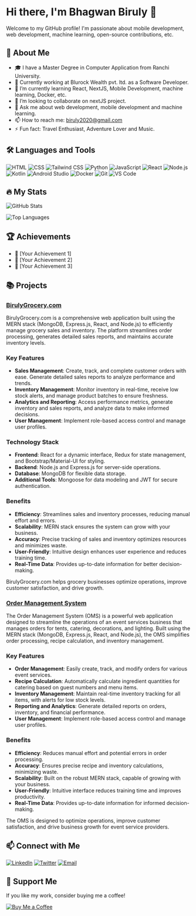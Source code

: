 # Hi there, I'm Bhagwan Biruly 👋

Welcome to my GitHub profile! I'm passionate about mobile development, web development, machine learning, open-source contributions, etc.

## 🚀 About Me

- 🎓 I have a Master Degree in Computer Application from Ranchi University.
- 💼 Currently working at Blurock Wealth pvt. ltd. as a Software Developer.
- 🌱 I’m currently learning React, NextJS, Mobile Development, machine learning, Docker, etc.
- 👯 I’m looking to collaborate on nextJS project.
- 💬 Ask me about web development, mobile development and machine learning.
- 📫 How to reach me: biruly2020@gmail.com
- ⚡ Fun fact: Travel Enthusiast, Adventure Lover and Music.

## 🛠️ Languages and Tools

![HTML](https://img.shields.io/badge/-HTML-E34F26?style=flat&logo=html5&logoColor=white)
![CSS](https://img.shields.io/badge/-CSS-1572B6?style=flat&logo=css3&logoColor=white)
![Tailwind CSS](https://img.shields.io/badge/-Tailwind%20CSS-38B2AC?style=flat&logo=tailwind-css&logoColor=white)
![Python](https://img.shields.io/badge/-Python-3776AB?style=flat&logo=python&logoColor=white)
![JavaScript](https://img.shields.io/badge/-JavaScript-F7DF1E?style=flat&logo=javascript&logoColor=black)
![React](https://img.shields.io/badge/-React-61DAFB?style=flat&logo=react&logoColor=black)
![Node.js](https://img.shields.io/badge/-Node.js-339933?style=flat&logo=node.js&logoColor=white)
![Kotlin](https://img.shields.io/badge/-Kotlin-0095D5?style=flat&logo=kotlin&logoColor=white)
![Android Studio](https://img.shields.io/badge/-Android%20Studio-3DDC84?style=flat&logo=android-studio&logoColor=white)
![Docker](https://img.shields.io/badge/-Docker-2496ED?style=flat&logo=docker&logoColor=white)
![Git](https://img.shields.io/badge/-Git-F05032?style=flat&logo=git&logoColor=white)
![VS Code](https://img.shields.io/badge/-VS%20Code-007ACC?style=flat&logo=visual-studio-code&logoColor=white)

## 🔥 My Stats

![GitHub Stats](https://github-readme-stats.vercel.app/api?username=biruly-cyber&show_icons=true&theme=radical)

![Top Languages](https://github-readme-stats.vercel.app/api/top-langs/?username=biruly-cyber&layout=compact&theme=radical)

## 🏆 Achievements

- 🥇 [Your Achievement 1]
- 🥈 [Your Achievement 2]
- 🥉 [Your Achievement 3]

## 📚 Projects

### [BirulyGrocery.com](https://github.com/biruly-cyber/shop)

BirulyGrocery.com is a comprehensive web application built using the MERN stack (MongoDB, Express.js, React, and Node.js) to efficiently manage grocery sales and inventory. The platform streamlines order processing, generates detailed sales reports, and maintains accurate inventory levels.

### Key Features

- **Sales Management**: Create, track, and complete customer orders with ease. Generate detailed sales reports to analyze performance and trends.
- **Inventory Management**: Monitor inventory in real-time, receive low stock alerts, and manage product batches to ensure freshness.
- **Analytics and Reporting**: Access performance metrics, generate inventory and sales reports, and analyze data to make informed decisions.
- **User Management**: Implement role-based access control and manage user profiles.

### Technology Stack

- **Frontend**: React for a dynamic interface, Redux for state management, and Bootstrap/Material-UI for styling.
- **Backend**: Node.js and Express.js for server-side operations.
- **Database**: MongoDB for flexible data storage.
- **Additional Tools**: Mongoose for data modeling and JWT for secure authentication.

### Benefits

- **Efficiency**: Streamlines sales and inventory processes, reducing manual effort and errors.
- **Scalability**: MERN stack ensures the system can grow with your business.
- **Accuracy**: Precise tracking of sales and inventory optimizes resources and minimizes waste.
- **User-Friendly**: Intuitive design enhances user experience and reduces training time.
- **Real-Time Data**: Provides up-to-date information for better decision-making.

BirulyGrocery.com helps grocery businesses optimize operations, improve customer satisfaction, and drive growth.

### [Order Management System](https://github.com/blurockinno/erp)

The Order Management System (OMS) is a powerful web application designed to streamline the operations of an event services business that manages orders for tents, catering, decorations, and lighting. Built using the MERN stack (MongoDB, Express.js, React, and Node.js), the OMS simplifies order processing, recipe calculation, and inventory management.

### Key Features

- **Order Management**: Easily create, track, and modify orders for various event services.
- **Recipe Calculation**: Automatically calculate ingredient quantities for catering based on guest numbers and menu items.
- **Inventory Management**: Maintain real-time inventory tracking for all items, with alerts for low stock levels.
- **Reporting and Analytics**: Generate detailed reports on orders, inventory, and financial performance.
- **User Management**: Implement role-based access control and manage user profiles.

### Benefits

- **Efficiency**: Reduces manual effort and potential errors in order processing.
- **Accuracy**: Ensures precise recipe and inventory calculations, minimizing waste.
- **Scalability**: Built on the robust MERN stack, capable of growing with your business.
- **User-Friendly**: Intuitive interface reduces training time and improves productivity.
- **Real-Time Data**: Provides up-to-date information for informed decision-making.

The OMS is designed to optimize operations, improve customer satisfaction, and drive business growth for event service providers.

## 📫 Connect with Me

[![LinkedIn](https://img.shields.io/badge/-LinkedIn-0A66C2?style=flat&logo=linkedin&logoColor=white)](https://www.linkedin.com/in/bhagwan-biruly/)
[![Twitter](https://img.shields.io/badge/-Twitter-1DA1F2?style=flat&logo=twitter&logoColor=white)](https://twitter.com/yourusername)
[![Email](https://img.shields.io/badge/-Email-D14836?style=flat&logo=gmail&logoColor=white)](mailto:biruly2020@example.com)


## 💖 Support Me

If you like my work, consider buying me a coffee!

[![Buy Me a Coffee](https://img.shields.io/badge/-Buy%20me%20a%20coffee-FFDD00?style=flat&logo=buy-me-a-coffee&logoColor=black)](https://www.buymeacoffee.com/coffeewithbiruly)
